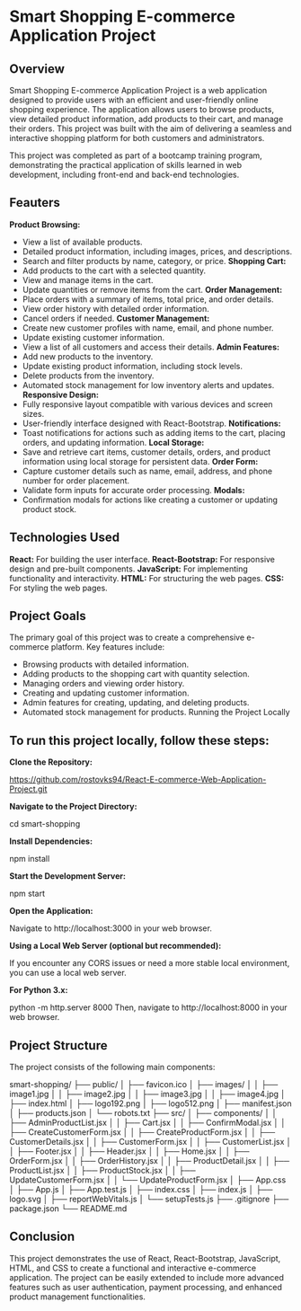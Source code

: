 # Smart Shopping E-commerce Application Project

## Overview

Smart Shopping E-commerce Application Project is a web application designed to provide users with an efficient and user-friendly online shopping experience. The application allows users to browse products, view detailed product information, add products to their cart, and manage their orders. This project was built with the aim of delivering a seamless and interactive shopping platform for both customers and administrators.

This project was completed as part of a bootcamp training program, demonstrating the practical application of skills learned in web development, including front-end and back-end technologies.

## Feauters 

**Product Browsing:**
- View a list of available products.
- Detailed product information, including images, prices, and descriptions.
- Search and filter products by name, category, or price.
**Shopping Cart:**
- Add products to the cart with a selected quantity.
- View and manage items in the cart.
- Update quantities or remove items from the cart.
**Order Management:**
- Place orders with a summary of items, total price, and order details.
- View order history with detailed order information.
- Cancel orders if needed.
**Customer Management:**
- Create new customer profiles with name, email, and phone number.
- Update existing customer information.
- View a list of all customers and access their details.
**Admin Features:**
- Add new products to the inventory.
- Update existing product information, including stock levels.
- Delete products from the inventory.
- Automated stock management for low inventory alerts and updates.
**Responsive Design:**
- Fully responsive layout compatible with various devices and screen sizes.
- User-friendly interface designed with React-Bootstrap.
**Notifications:**
- Toast notifications for actions such as adding items to the cart, placing orders, and updating information.
**Local Storage:**
- Save and retrieve cart items, customer details, orders, and product information using local storage for persistent data.
**Order Form:**
- Capture customer details such as name, email, address, and phone number for order placement.
- Validate form inputs for accurate order processing.
**Modals:**
- Confirmation modals for actions like creating a customer or updating product stock.

## Technologies Used

**React:** For building the user interface.
**React-Bootstrap:** For responsive design and pre-built components.
**JavaScript:** For implementing functionality and interactivity.
**HTML:** For structuring the web pages.
**CSS:** For styling the web pages.

## Project Goals

The primary goal of this project was to create a comprehensive e-commerce platform. Key features include:

- Browsing products with detailed information.
- Adding products to the shopping cart with quantity selection.
- Managing orders and viewing order history.
- Creating and updating customer information.
- Admin features for creating, updating, and deleting products.
- Automated stock management for products. Running the Project Locally

## To run this project locally, follow these steps:

**Clone the Repository:**

https://github.com/rostovks94/React-E-commerce-Web-Application-Project.git

**Navigate to the Project Directory:**

cd smart-shopping

**Install Dependencies:**

npm install

**Start the Development Server:**

npm start

**Open the Application:**

Navigate to http://localhost:3000 in your web browser.

**Using a Local Web Server (optional but recommended):**

If you encounter any CORS issues or need a more stable local environment, you can use a local web server.

**For Python 3.x:**

python -m http.server 8000 
Then, navigate to http://localhost:8000 in your web browser. 

## Project Structure

The project consists of the following main components:

smart-shopping/
├── public/
│   ├── favicon.ico
│   ├── images/
│   │   ├── image1.jpg
│   │   ├── image2.jpg
│   │   ├── image3.jpg
│   │   ├── image4.jpg
│   ├── index.html
│   ├── logo192.png
│   ├── logo512.png
│   ├── manifest.json
│   ├── products.json
│   └── robots.txt
├── src/
│   ├── components/
│   │   ├── AdminProductList.jsx
│   │   ├── Cart.jsx
│   │   ├── ConfirmModal.jsx
│   │   ├── CreateCustomerForm.jsx
│   │   ├── CreateProductForm.jsx
│   │   ├── CustomerDetails.jsx
│   │   ├── CustomerForm.jsx
│   │   ├── CustomerList.jsx
│   │   ├── Footer.jsx
│   │   ├── Header.jsx
│   │   ├── Home.jsx
│   │   ├── OrderForm.jsx
│   │   ├── OrderHistory.jsx
│   │   ├── ProductDetail.jsx
│   │   ├── ProductList.jsx
│   │   ├── ProductStock.jsx
│   │   ├── UpdateCustomerForm.jsx
│   │   └── UpdateProductForm.jsx
│   ├── App.css
│   ├── App.js
│   ├── App.test.js
│   ├── index.css
│   ├── index.js
│   ├── logo.svg
│   ├── reportWebVitals.js
│   └── setupTests.js
├── .gitignore
├── package.json
└── README.md

## Conclusion

This project demonstrates the use of React, React-Bootstrap, JavaScript, HTML, and CSS to create a functional and interactive e-commerce application. The project can be easily extended to include more advanced features such as user authentication, payment processing, and enhanced product management functionalities.
